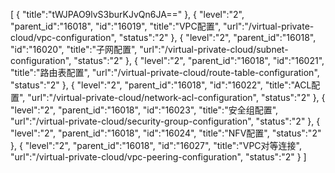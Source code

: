 [
	{
		"title":"tWJPAO9lvS3burKJvQn6JA=="
	},
	{
		"level":"2",
		"parent_id":"16018",
		"id":"16019",
		"title":"VPC配置",
		"url":"/virtual-private-cloud/vpc-configuration",
		"status":"2"
	},
	{
		"level":"2",
		"parent_id":"16018",
		"id":"16020",
		"title":"子网配置",
		"url":"/virtual-private-cloud/subnet-configuration",
		"status":"2"
	},
	{
		"level":"2",
		"parent_id":"16018",
		"id":"16021",
		"title":"路由表配置",
		"url":"/virtual-private-cloud/route-table-configuration",
		"status":"2"
	},
	{
		"level":"2",
		"parent_id":"16018",
		"id":"16022",
		"title":"ACL配置",
		"url":"/virtual-private-cloud/network-acl-configuration",
		"status":"2"
	},
	{
		"level":"2",
		"parent_id":"16018",
		"id":"16023",
		"title":"安全组配置",
		"url":"/virtual-private-cloud/security-group-configuration",
		"status":"2"
	},
	{
		"level":"2",
		"parent_id":"16018",
		"id":"16024",
		"title":"NFV配置",
		"status":"2"
	},
	{
		"level":"2",
		"parent_id":"16018",
		"id":"16027",
		"title":"VPC对等连接",
		"url":"/virtual-private-cloud/vpc-peering-configuration",
		"status":"2"
	}
]